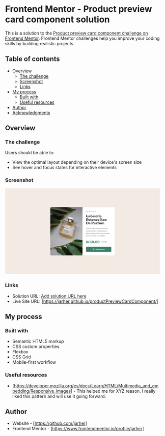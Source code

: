 # Frontend Mentor - Product preview card component solution

This is a solution to the [Product preview card component challenge on Frontend Mentor](https://www.frontendmentor.io/challenges/product-preview-card-component-GO7UmttRfa). Frontend Mentor challenges help you improve your coding skills by building realistic projects. 

## Table of contents

- [Overview](#overview)
  - [The challenge](#the-challenge)
  - [Screenshot](#screenshot)
  - [Links](#links)
- [My process](#my-process)
  - [Built with](#built-with)
  - [Useful resources](#useful-resources)
- [Author](#author) 
- [Acknowledgments](#acknowledgments)

## Overview

### The challenge

Users should be able to:

- View the optimal layout depending on their device's screen size
- See hover and focus states for interactive elements

### Screenshot

![](./design/desktop-design.jpg)

### Links

- Solution URL: [Add solution URL here](https://your-solution-url.com)
- Live Site URL: [https://jarher.github.io/productPreviewCardComponent/]

## My process

### Built with

- Semantic HTML5 markup
- CSS custom properties
- Flexbox
- CSS Grid
- Mobile-first workflow

### Useful resources

- [https://developer.mozilla.org/es/docs/Learn/HTML/Multimedia_and_embedding/Responsive_images] - This helped me for XYZ reason. I really liked this pattern and will use it going forward.

## Author

- Website - [https://github.com/jarher]
- Frontend Mentor - [https://www.frontendmentor.io/profile/jarher]

